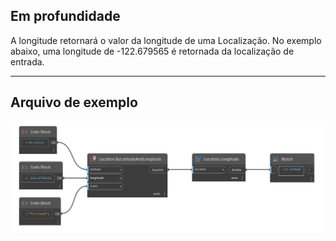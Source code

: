 ## Em profundidade
A longitude retornará o valor da longitude de uma Localização. No exemplo abaixo, uma longitude de -122.679565 é retornada da localização de entrada.
___
## Arquivo de exemplo

![Longitude](./DynamoUnits.Location.Longitude_img.jpg)

